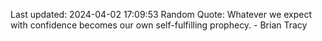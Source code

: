 Last updated: 2024-04-02 17:09:53
Random Quote: Whatever we expect with confidence becomes our own self-fulfilling prophecy. - Brian Tracy